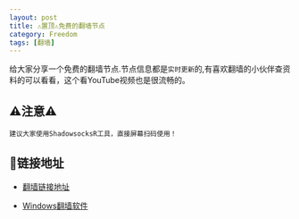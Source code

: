 ```yaml
---
layout: post
title: ⚠️置顶⚠️免费的翻墙节点
category: Freedom
tags: [翻墙]
---
```


给大家分享一个免费的翻墙节点.节点信息都是`实时更新`的,有喜欢翻墙的小伙伴查资料的可以看看，这个看YouTube视频也是很流畅的。

## ⚠️注意⚠️

	建议大家使用ShadowsocksR工具，直接屏幕扫码使用！

## 🔗链接地址

* [翻墙链接地址](https://www.goroutine.me/ssr/index.html)

* [Windows翻墙软件](https://www.goroutine.me/ssr/software/ShadowsocksR-4.4.5-win.7z)
